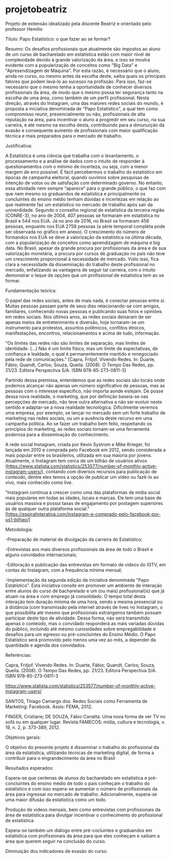 # projetobeatriz
Projeto de extensão idealizado pela discente Beatriz e orientado pelo professor Hemílio



Título: Papo Estatístico: o que fazer ao se formar?

Resumo: Os desafios profissionais que atualmente são impostos ao aluno de um curso de bacharelado em estatística estão com maior nível de complexidade devido à grande valorização da área, e isso se mostra evidente com a popularização de conceitos como "Big Data" e "Apresendizagem de Máquina". Por esta razão, é necessário que o aluno, ainda no curso, ou mesmo antes da escolha deste, saiba quais os principais fatores que podem levá-lo ao sucesso na profissão. Para isso, faz-se necessário que o mesmo tenha a oportunidade de conhecer diversos profissionais da área, de modo que o mesmo possa ter segurança tanto na escolha de uma área, como também de um perfil profissional. Nesta direção, através do Instagram, uma das maiores redes sociais do mundo, é proposta a iniciativa denominada de "Papo Estatístico", a qual tem como compromisso reunir, presencialmente ou não, profissionais de alta reputação na área, para incentivar o aluno a progredir em seu curso, na sua carreira, e até mesmo na escolha desta, contribuindo para a dimunuição da evasão e consequente aumento de profissionais com maior qualificação técnica e mais preparados para o mercado de trabalho.



Justificativa:

A Estatística é uma ciência que trabalha com o levantamento, o processamento e a análise de dados com o intuito de responder à questionamentos com o mínimo de incerteza, ou seja, com a menor margem de erro possível. É fácil percebermos o trabalho do estatístico em épocas de campanha eleitoral, quando ouvimos sobre pesquisas de intenção de votos ou de satisfação com determinado governo. No entanto, essa atividade nem sempre “aparece” para o grande público, o que faz com que nem mesmo os graduandos de estatística e principalmente os concluintes do ensino médio tenham dúvidas e incertezas em relação ao que realmente faz um estatístico no mercado de trabalho após sair da univerdidade. Segundo o conselho regional de estatística da terceira região (CONRE-3), no ano de 2004, 407 pessoas se formaram em estatística no Brasil e 544 nos EUA. Já no ano de 2016, no Brasil  se formaram 456 pessoas, enquanto nos EUA 2758 pessoas (a série temporal completa pode ser observada no gráfico em anexo). O crescimento do número de formandos nos EUA se deve à valorização da estatística na última década, com a popularização de conceitos como aprendizagem de máquina e big data. No Brasil, apesar da grande procura por profissionais da área e de sua valorização monetária, a procura por cursos de graduação no país não teve um crescimento proporcional à necessidade de mercado. Visto isso, fica clara a necessidade da disseminação do trabalho deste profissional no mercado, enfatizando as vantagens de seguir tal carreira, com o intuito demonstrar o leque de opções que um profissional de estatística tem ao se formar.

Fundamentação teórica: 

O papel das redes sociais, antes de mais nada, é conectar pessoas entre si. Muitas pessoas passam parte de seus dias relacionando-se com amigos, familiares, conhecendo novas pessoas e
publicando suas fotos e opiniões em redes sociais. Nos últimos anos, as redes sociais deixaram de ser apenas meios de entretenimento e diversão, hoje tornaram-se um instrumento para protestos, assuntos polêmicos, conflitos étnicos, manifestações, encontros, relacionamentos e acima de tudo, informação.

"Os limites das redes não são limites de separação, mas limites de identidade. (...) Não é um limite físico, mas um limite de expectativas, de confiança e lealdade, o qual é permanentemente mantido e renegociado pela rede de comunicações." 
[Capra, Fritjof. Vivendo Redes. In: Duarte, Fábio; Quandt, Carlos; Souza, Queila. (2008). O Tempo Das Redes, pp. 21/23. Editora Perspectiva S/A. ISBN 978-85-273-0811-3]

Partindo dessa premissa, entendemos que as redes sociais são locais onde podemos alcançar não apenas um número significativo de pessoas, mas as pessoas com o interesse específico, não importa aonde estejam. De posse dessa nova realidade, o marketing, que por definição baseia-se nas percepções de mercado, não teve outra alternativa a não ser evoluir neste sentido e adaptar-se a nova realidade tecnológica. Dificilmente veremos uma empresa, por exemplo, se lançar no mercado sem um forte trabalho de marketing nas redes sociais, ou um a ausência deste recurso em uma campanha política. Ao se fazer um trabalho bem feito, respeitando os princípios do marketing, as redes sociais tornam-se uma ferramenta poderosa para a disseminação do conhecimento. 

A rede social Instagram, criada por Kevin Systrom e Mike Krieger, foi lançada em 2010 e comprada pelo Facebook em 2012, sendo considerada a mais popular entre os brasileiros, utilizada em sua maioria por jovens. Atualmente, o Instagram tem cerca de um bilhão de usuários ativos (https://www.statista.com/statistics/253577/number-of-monthly-active-instagram-users/), contando com diversos recursos para publicação de conteúdo, dentre eles temos a opção de publicar um vídeo ou fazê-lo ao vivo, mais conhecido como live.

"Instagram continua a crescer como uma das plataformas de mídia social mais populares em todas as idades, locais e marcas. Ele tem uma base de usuários massiva e possui taxas de engajamento por postagem superiores às de qualquer outra plataforma social."[https://espiralinterativa.com/instagram-e-comprado-pelo-facebook-por-us1-bilhao/]

Metodologia:

-Preparação de material de divulgação da carreira do Estatístico;

-Entrevistas aos mais diversos profissionais da área de todo o Brasil e alguns convidados internacionais;

-Editoração e publicação das entrevistas em formato de vídeos do IGTV, em contas do Instagram, com a frequência mínima mensal;

-Implementação da segunda edição da iniciativa denominada "Papo Estatístico". Esta iniciativa consite em promover um ambiente de interação entre alunos do curso de bacharelado e um (ou mais) profissional(is) que já atuam na área e com emprego já consolidado. O tempo total desta interação tem duração mínima de uma hora, sendo a mesma presencial ou à distância (com transmissão pela internet através de lives no Instagram, o que possibilita até mesmo que profissionais estrangeiros também possam participar deste tipo de atividade. Dessa forma, não será transmitido apenas o conteúdo, mas o convidado responderá as mais variadas dúvidas do público, incluindo até mesmo curiosidades sobre empregabilidade e desafios para um egresso ou pré-concluintes do Ensino Médio. O Papo Estatístico será promovido pelo menos uma vez ao mês, a depender da quantidade e agenda dos convidados.          

Referências:

Capra, Fritjof. Vivendo Redes. In: Duarte, Fábio; Quandt, Carlos; Souza, Queila. (2008). O Tempo Das Redes, pp. 21/23. Editora Perspectiva S/A. ISBN 978-85-273-0811-3

https://www.statista.com/statistics/253577/number-of-monthly-active-instagram-users/

SANTOS, Thiago Camargo dos. Redes Sociais como Ferramenta de Marketing: Facebook. Assis: FEMA, 2012.

FINGER, Cristiane; DE SOUZA, Fábio Canatta. Uma nova forma de ver TV no sofá ou em qualquer lugar. Revista FAMECOS: mídia, cultura e tecnologia, v. 19, n. 2, p. 373-389, 2012.


Objetivos gerais:

O objetivo do presente projeto é disseminar o trabalho do profissional da área da estatística, utilizando técnicas de marketing digital, de forma a contribuir para o engrandecimento da área no Brasil

Resultados esperados:

Espera-se que centenas de alunos do bacharelado em estatística e pré-concluintes do ensino médio de todo o país conheçam o trabalho do estatístico e com isso espera-se aumentar o número de profissionais da área para ingressar no mercado de trabalho. Adicionalmente, espera-se uma maior difusão da estatística como um todo.

Produção de videos mensais, bem como entrevistas com profissionais da área de estatística para divulgar incentivar o conhecimento do profissional de estatística.

Espera-se também um diálogo entre pré-cocluintes e graduandos em estatística com profissionais da área para que eles conheçam e saibam a área que querem seguir na conclusão do curso.

Diminuição dos indicadores de evasão do curso.

 
